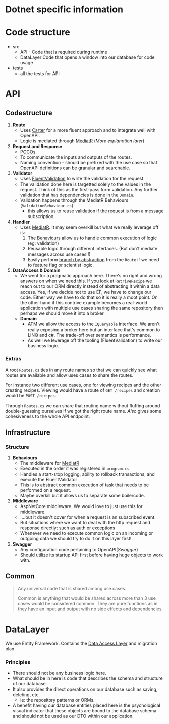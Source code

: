 # Dotnet specific information

# Code structure

* src
  * API - Code that is required during runtime
  * DataLayer Code that opens a window into our database for code usage
* tests
  * all the tests for API

# API

## Codestructure

1. **Route**
   * Uses [Carter](https://github.com/CarterCommunity/Carter) for a more fluent approach and to integrate well with OpenAPI.
   * Logic is mediated through [MediatR](https://github.com/jbogard/MediatR) (_More explanation later_)
2. **Request and Response**
   * [POCOs](https://learn.microsoft.com/en-us/dotnet/standard/glossary#poco).
   * To communicate the inputs and outputs of the routes.
   * Naming convention - should be prefixed with the use case so that OpenAPI definitions can be granular and searchable.
3. **Validator**
   * Uses [FluentValidation](https://docs.fluentvalidation.net) to write the validation for the request.
   * The validation done here is targetted solely to the values in the request. Think of this as the first-pass form validation. Any further validation that has dependencies is done in the `Domain`.
   * Validation happens through the MediatR Behaviours (`ValidationBehaviour.cs`)
     * this allows us to reuse validation if the request is from a message subscription.
4. **Handler**
   * Uses [MediatR](https://github.com/jbogard/MediatR). It may seem overkill but what we really leverage off is:
      1. The [Behaviours](https://github.com/jbogard/MediatR/wiki/Behaviors) allow us to handle common execution of logic (eg: validation)
      2. Reusable logic through different interfaces. (But don't mediate messages across use cases!!)
      3. Easily perform [branch by abstraction](https://www.martinfowler.com/bliki/BranchByAbstraction.html) from the `Route` if we need to feature flag or scientist logic.
5. **DataAccess & Domain**
   * We went for a pragmatic approach here. There's no right and wrong answers on when we need this. If you look at `RetriveRecipe` we reach out to our ORM directly instead of abstracting it within a data access. Yes, if we decide not to use EF, we have to change our code. Either way we have to do that so it is really a moot point. On the other hand if this contrive example becomes a real-world application with multiple use cases sharing the same repository then perhaps we should move it into a broker.
   * **Domain**
     * ATM we allow the access to the `IQueryable` interface. We aren't really exposing a broker here but an interface that's common to LINQ and c#. The trade-off over semantics is performance.
     * As well we leverage off the tooling (FluentValidation) to write our business logic.


### Extras

A root `Routes.cs` ties in any route names so that we can quickly see what routes are available and allow uses cases to share the routes.

For instance two different use cases, one for viewing recipes and the other creating recipes. Viewing would have a route of `GET /recipes` and creation would be `POST /recipes`.

Through `Routes.cs` we can share that routing name without fluffing around double-guessing ourselves if we got the right route name. _Also_ gives some cohesiveness to the whole API endpoint.

## Infrastructure

### Structure

1. **Behaviours**
   * The middleware for [MediatR](https://github.com/jbogard/MediatR/wiki/Behaviors)
   * Executed in the order it was registered in `program.cs`
   * Handles a start-stop logging, ability to rollback transactions, and execute the FluentValidator
   * This is to abstract common execution of task that needs to be performed on a request.
   * Maybe overkill but it allows us to separate some boilercode.
2. **Middleware**
   * AspNetCore middleware. We would love to just use this for middleware.
   * ....but it doesn't cover for when a request is an subscribed event.
   * But situations where we want to deal with the http request and response directly; such as auth or exceptions
   * Whenever we need to execute common logic on an incoming or outgoing data we should try to do it on this layer first!
3. **Swagger**
   * Any configuration code pertaining to OpenAPI(_Swagger_)
   * Should utilize its startup API first before having huge objects to work with.


## Common

> Any universal code that is shared among use cases.
>
> Common is anything that would be shared across more than 3 use cases would be considered common. They are pure functions as in they have an input and output with no side effects and dependencies.

# DataLayer

We use Entity Framework. Contains the [Data Access Layer](https://en.wikipedia.org/wiki/Data_access_layer) and migration plan

### Principles

* There should not be any business logic here.
* What should be in here is code that describes the schema and structure of our database.
* It also provides the direct operations on our database such as saving, deleting, etc.
  * ie: the repository patterns or ORMs.
* A benefit having our database entities placed here is the psychological visual indicator that these objects are bound to the database schema and should not be used as our DTO within our application.


